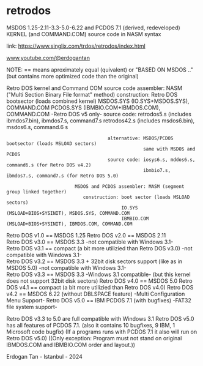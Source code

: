 # retrodos
MSDOS 1.25-2.11-3.3-5.0-6.22 and PCDOS 7.1 (derived, redeveloped) KERNEL (and COMMAND.COM) source code in NASM syntax

link: https://www.singlix.com/trdos/retrodos/index.html

www.youtube.com/@erdogantan

NOTE:
== means aproximately equal (quivalent) or "BASED ON MSDOS .." (but contains more optimized code than the original)

Retro DOS kernel and Command COM source code assembler: NASM ("Multi Section Binary File format" method)
                                        construction: Retro DOS bootsector (loads combined kernel)
                                                      MSDOS.SYS (IO.SYS+MSDOS.SYS), COMMAND.COM
                                                      PCDOS.SYS (IBMBIO.COM+IBMDOS.COM), COMMAND.COM -Retro DOS v5 only-
                                         source code: retrodos5.s (includes ibmdos7.bin), ibmdos7.s, command7.s 
                                                      retrodos42.s (includes msdos6.bin), msdos6.s, command.6 s
                                                      
                                         alternative: MSDOS/PCDOS bootsector (loads MSLOAD sectors)
                                                      same with MSDOS and PCDOS       
                                         source code: iosys6.s, mddos6.s, command6.s (for Retro DOS v4.2)
                                                      ibmbio7.s, ibmdos7.s, command7.s (for Retro DOS 5.0)  
                                                      
                             MSDOS and PCDOS assembler: MASM (segment group linked together)
                                construction: boot sector (loads MSLOAD sectors)
                                              IO.SYS (MSLOAD+BIOS+SYSINIT), MSDOS.SYS, COMMAND.COM 
                                              IBMBIO.COM (MSLOAD+BIOS+SYSINIT), IBMDOS.COM, COMMAND.COM
Retro DOS v1.0 == MSDOS 1.25
Retro DOS v2.0 == MSDOS 2.11  
Retro DOS v3.0 == MSDOS 3.3 -not compatible with Windows 3.1-                                             
Retro DOS v3.1 == compact (a bit more utilizied than Retro DOS v3.0) -not compatible with Windows 3.1-                                           
Retro DOS v3.2 == MSDOS 3.3 + 32bit disk sectors support (like as in MSDOS 5.0) -not compatible with Windows 3.1-  
Retro DOS v3.3 == MSDOS 3.3 -Windows 3.1 compatible- (but this kernel does not support 32bit disk sectors)
Retro DOS v4.0 == MSDOS 5.0
Retro DOS v4.1 == compact (a bit more utilizied than Retro DOS v4.0)
Retro DOS v4.2 == MSDOS 6.22 (without DBLSPACE feature) -Multi Configuration Menu Support- 
Retro DOS v5.0 == IBM PCDOS 7.1 (with bugfixes) -FAT32 file system support-

Retro DOS v3.3 to 5.0 are full compatible with Windows 3.1
Retro DOS v5.0 has all features of PCDOS 7.1. (also it contains 10 bugfixes, 9 IBM, 1 Microsoft code bugfix)
                 (If a programs runs with PCDOS 7.1 it also will run on Retro DOS v5.0)
                 ((Only exception: Program must not stand on original IBMDOS.COM and IBMBIO.COM order and layout.))

Erdogan Tan - Istanbul - 2024
